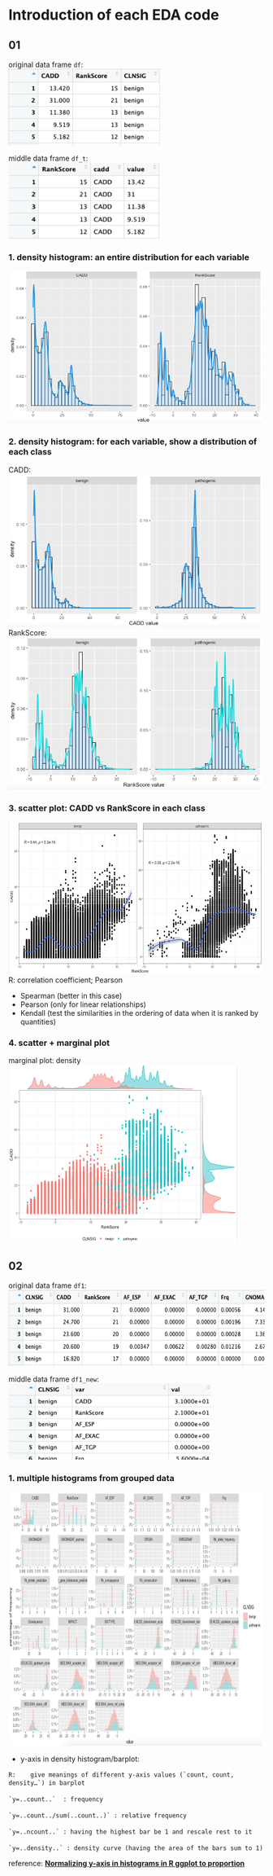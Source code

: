 # Introduction of each EDA code

## 01 
original data frame `df`: <br>
<img src="https://github.com/nxl365/New_rank_score/blob/main/src/2_EDA/photo/01/df.png"  width="300" height="150"> 

middle data frame `df_t`: <br>
<img src="https://github.com/nxl365/New_rank_score/blob/main/src/2_EDA/photo/01/df_t.png"  width="300" height="150"> 

### 1. density histogram: an entire distribution for each variable
<img src="https://github.com/nxl365/New_rank_score/blob/main/src/2_EDA/photo/01/1.png" width="500" height="300">

### 2. density histogram: for each variable, show a distribution of each class
CADD: <br>
<img src="https://github.com/nxl365/New_rank_score/blob/main/src/2_EDA/photo/01/2-CADD.png" width="500" height="300"> <br>
RankScore: <br>
<img src="https://github.com/nxl365/New_rank_score/blob/main/src/2_EDA/photo/01/2-RankSore.png" width="500" height="300">

### 3. scatter plot: CADD vs RankScore in each class
<img src="https://github.com/nxl365/New_rank_score/blob/main/src/2_EDA/photo/01/3.png" width="500" height="300"> <br>
R: correlation coefficient; Pearson
  
- Spearman (better in this case)
- Pearson  (only for linear relationships)
- Kendall  (test the similarities in the ordering of data when it is ranked by quantities)

### 4. scatter + marginal plot
marginal plot: density <br>
<img src="https://github.com/nxl365/New_rank_score/blob/main/src/2_EDA/photo/01/4-density.png" width="450" height="350">


## 02
original data frame `df1`: <br>
<img src="https://github.com/nxl365/New_rank_score/blob/main/src/2_EDA/photo/02/df1.png"  width="550" height="150"> 

middle data frame `df1_new`: <br>
<img src="https://github.com/nxl365/New_rank_score/blob/main/src/2_EDA/photo/02/df1_new.png"  width="400" height="150"> 

### 1. multiple histograms from grouped data
<img src="https://github.com/nxl365/New_rank_score/blob/main/src/2_EDA/photo/02/1.png" width="500" height="500"> <br>

* y-axis in density histogram/barplot: 
```
R:    give meanings of different y-axis values (`count, count, density…`) in barplot

`y=..count..`  : frequency 

`y=..count../sum(..count..)` : relative frequency

`y=..ncount..` : having the highest bar be 1 and rescale rest to it

`y=..density..` : density curve (having the area of the bars sum to 1)
```
reference: **[Normalizing y-axis in histograms in R ggplot to proportion](https://stackoverflow.com/questions/11766856/normalizing-y-axis-in-histograms-in-r-ggplot-to-proportion)**

